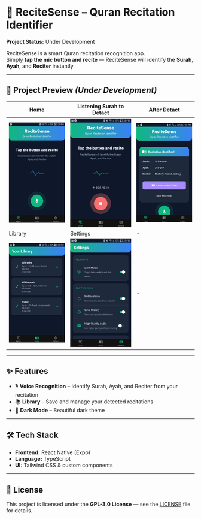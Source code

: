 # 📖 ReciteSense – Quran Recitation Identifier  
**Project Status:** Under Development  

ReciteSense is a smart Quran recitation recognition app.  
Simply **tap the mic button and recite** — ReciteSense will identify the **Surah**, **Ayah**, and **Reciter** instantly.  

---

## 📸 Project Preview *(Under Development)*

| Home | Listening Surah to Detact | After Detact |
|--------------|--------------|--------------|
| ![0](https://github.com/srdo96/recite-sense/blob/86871ac14cccf9bd13fc7484e0b79a06b903eac5/assets/screenShots/0.jpeg) | ![1](https://github.com/srdo96/recite-sense/blob/86871ac14cccf9bd13fc7484e0b79a06b903eac5/assets/screenShots/1.jpeg) | ![2](https://github.com/srdo96/recite-sense/blob/86871ac14cccf9bd13fc7484e0b79a06b903eac5/assets/screenShots/2.jpeg) |
| Library | Settings | - |
| ![3](https://github.com/srdo96/recite-sense/blob/86871ac14cccf9bd13fc7484e0b79a06b903eac5/assets/screenShots/3.jpeg) | ![4](https://github.com/srdo96/recite-sense/blob/86871ac14cccf9bd13fc7484e0b79a06b903eac5/assets/screenShots/4.jpeg) | - |

---

## ✨ Features

- 🎙️ **Voice Recognition** – Identify Surah, Ayah, and Reciter from your recitation  
- 📚 **Library** – Save and manage your detected recitations  
- 🌙 **Dark Mode** – Beautiful dark theme

---

## 🛠️ Tech Stack

- **Frontend:** React Native (Expo)  
- **Language:** TypeScript  
- **UI:** Tailwind CSS & custom components  

---

## 🪪 License
This project is licensed under the **GPL-3.0 License** — see the [LICENSE](./LICENSE) file for details.
